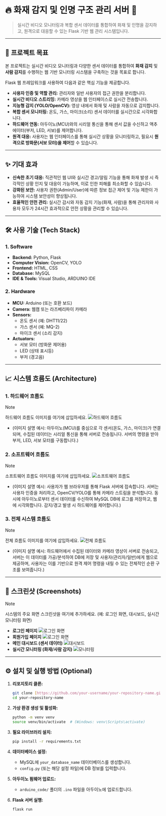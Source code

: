 # 🔥 화재 감지 및 인명 구조 관리 서버 🧑

> 실시간 비디오 모니터링과 복합 센서 데이터를 통합하여 화재 및 인명을 감지하고, 원격으로 대응할 수 있는 Flask 기반 웹 관리 시스템입니다.

---

## 🚀 프로젝트 목표

본 프로젝트는 실시간 비디오 모니터링과 다양한 센서 데이터를 통합하여 **화재 감지** 및 **사람 감지**를 수행하는 웹 기반 모니터링 시스템을 구축하는 것을 목표로 합니다.

Flask 웹 프레임워크를 사용하여 다음과 같은 핵심 기능을 제공합니다.

* **사용자 인증 및 역할 관리:** 관리자와 일반 사용자의 접근 권한을 분리합니다.
* **실시간 비디오 스트리밍:** 카메라 영상을 웹 인터페이스로 실시간 전송합니다.
* **지능형 감지 (YOLO/OpenCV):** 영상 내에서 화재 및 사람을 자동으로 감지합니다.
* **복합 센서 모니터링:** 온도, 가스, 마이크(소리) 센서 데이터를 실시간으로 시각화합니다.
* **하드웨어 연동:** 아두이노(MCU)와의 시리얼 통신을 통해 센서 값을 수신하고 액추에이터(부저, LED, 서보)를 제어합니다.
* **원격 대응:** 사용자는 웹 인터페이스를 통해 실시간 상황을 모니터링하고, 필요시 **원격으로 방화문(서보 모터)을 제어**할 수 있습니다.

---

## ✨ 기대 효과

* **신속한 초기 대응:** 직관적인 웹 UI와 실시간 경고/알림 기능을 통해 화재 발생 시 즉각적인 상황 인지 및 대응이 가능하며, 이로 인한 피해를 최소화할 수 있습니다.
* **강화된 보안:** 사용자 권한(Admin/User)에 따른 정보 접근 제어 및 기능 제한이 가능하여 시스템 보안성이 향상됩니다.
* **효율적인 안전 관리:** 실시간 감시와 자동 감지 기능(화재, 사람)을 통해 관리자와 사용자 모두가 24시간 효과적으로 안전 상황을 관리할 수 있습니다.

---

## 🛠️ 사용 기술 (Tech Stack)

### 1. Software
* **Backend:** Python, Flask
* **Computer Vision:** OpenCV, YOLO
* **Frontend:** HTML, CSS
* **Database:** MySQL
* **IDE & Tools:** Visual Studio, ARDUINO IDE

### 2. Hardware
* **MCU:** Arduino (또는 호환 보드)
* **Camera:** 웹캠 또는 라즈베리파이 카메라
* **Sensors:**
    * 온도 센서 (예: DHT11/22)
    * 가스 센서 (예: MQ-2)
    * 마이크 센서 (소리 감지)
* **Actuators:**
    * 서보 모터 (방화문 제어용)
    * LED (상태 표시등)
    * 부저 (경고음)

---

## 📈 시스템 흐름도 (Architecture)

### 1. 하드웨어 흐름도

> [!NOTE]
> 하드웨어 흐름도 이미지를 여기에 삽입하세요.
> ![하드웨어 흐름도](./image/하드웨어흐름도.png)

* (이미지 설명 예시: 아두이노(MCU)를 중심으로 각 센서(온도, 가스, 마이크)가 연결되며, 수집된 데이터는 시리얼 통신을 통해 서버로 전송됩니다. 서버의 명령을 받아 부저, LED, 서보 모터를 구동합니다.)

### 2. 소프트웨어 흐름도

> [!NOTE]
> 소프트웨어 흐름도 이미지를 여기에 삽입하세요.
> ![소프트웨어 흐름도](image/소프트웨어흐름도.png)

* (이미지 설명 예시: 사용자가 웹 브라우저를 통해 Flask 서버에 접속합니다. 서버는 사용자 인증을 처리하고, OpenCV/YOLO를 통해 카메라 스트림을 분석합니다. 동시에 아두이노로부터 센서 데이터를 수신하여 MySQL DB에 로그를 저장하고, 웹에 시각화합니다. 감지/경고 발생 시 하드웨어를 제어합니다.)

### 3. 전체 시스템 흐름도

> [!NOTE]
> 전체 흐름도 이미지를 여기에 삽입하세요.
> ![전체 흐름도](/image/흐름도.png)

* (이미지 설명 예시: 하드웨어에서 수집된 데이터와 카메라 영상이 서버로 전송되고, 서버는 이 데이터를 가공/분석하여 DB에 저장 및 사용자(관리자/일반)에게 웹으로 제공하며, 사용자는 이를 기반으로 원격 제어 명령을 내릴 수 있는 전체적인 순환 구조를 보여줍니다.)

---

## 📸 스크린샷 (Screenshots)

> [!NOTE]
> 시스템의 주요 화면 스크린샷을 여기에 추가하세요. (예: 로그인 화면, 대시보드, 실시간 모니터링 화면)

* **로그인 페이지**
    ![로그인 화면](./image/로그인창.png)
* **회원가입 페이지**
    ![로그인 화면](./image/회원가입창.png)
* **메인 대시보드 (센서 데이터)**
    ![대시보드](./image/메인창.png)
* **실시간 모니터링 (화재/사람 감지)**
    ![모니터링](./image/미아방지cctv.png)

---

## ⚙️ 설치 및 실행 방법 (Optional)

1.  **리포지토리 클론:**
    ```bash
    git clone [https://github.com/your-username/your-repository-name.git](https://github.com/your-username/your-repository-name.git)
    cd your-repository-name
    ```

2.  **가상 환경 생성 및 활성화:**
    ```bash
    python -m venv venv
    source venv/bin/activate  # (Windows: venv\Scripts\activate)
    ```

3.  **필요 라이브러리 설치:**
    ```bash
    pip install -r requirements.txt
    ```

4.  **데이터베이스 설정:**
    * MySQL에 `your_database_name` 데이터베이스를 생성합니다.
    * `config.py` (또는 해당 설정 파일)에 DB 정보를 입력합니다.

5.  **아두이노 펌웨어 업로드:**
    * `arduino_code/` 폴더의 `.ino` 파일을 아두이노에 업로드합니다.

6.  **Flask 서버 실행:**
    ```bash
    flask run
    ```
